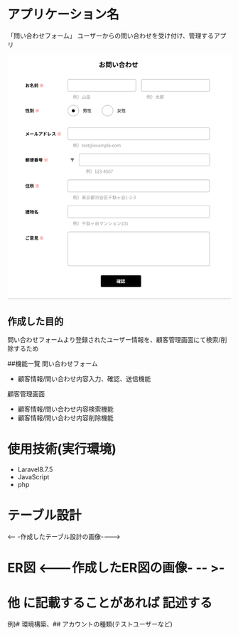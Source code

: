 # アプリケーション名
「問い合わせフォーム」
ユーザーからの問い合わせを受け付け、管理するアプリ

![トップページ](./contact-form.png)

## 作成した目的
問い合わせフォームより登録されたユーザー情報を、顧客管理画面にて検索/削除するため

##機能一覽
問い合わせフォーム
- 顧客情報/問い合わせ内容入力、確認、送信機能
  
顧客管理画面
- 顧客情報/問い合わせ内容検索機能
- 顧客情報/問い合わせ内容削除機能

# 使用技術(実行環境)
- Laravel8.7.5
- JavaScript
- php

# テーブル設計
<-- -作成したテーブル設計の画像---->

# ER図 <---作成したER図の画像- -- >-

# 他 に記載することがあれば 記述する
例)# 環境構築、## アカウントの種類(テストユーザーなど)
